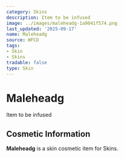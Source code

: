 ```yaml
---
category: Skins
description: Item to be infused
image: ../images/maleheadg-1a9041f574.png
last_updated: '2025-09-17'
name: Maleheadg
source: WFCD
tags:
- Skin
- Skins
tradable: false
type: Skin
---
```


# Maleheadg

Item to be infused

## Cosmetic Information

**Maleheadg** is a skin cosmetic item for Skins.

